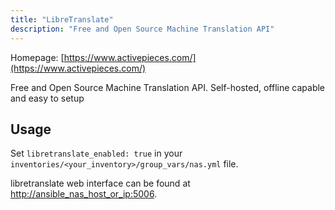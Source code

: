 ```yaml
---
title: "LibreTranslate"
description: "Free and Open Source Machine Translation API"
---
```


Homepage: [https://www.activepieces.com/](https://www.activepieces.com/)

Free and Open Source Machine Translation API. Self-hosted, offline capable and easy to setup

## Usage

Set `libretranslate_enabled: true` in your `inventories/<your_inventory>/group_vars/nas.yml` file.

libretranslate web interface can be found at [http://ansible_nas_host_or_ip:5006](http://ansible_nas_host_or_ip:5006).
